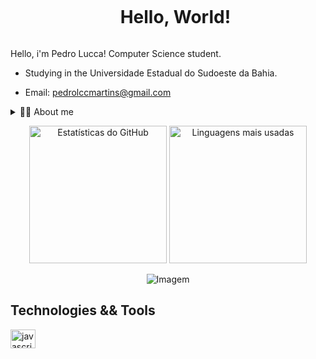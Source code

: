 <!-- Título -->
<div id="user-content-toc">
  <ul align="center">
    <summary><h1 style="display: inline-block">Hello, World!</h1></summary>
  </ul>
</div>

<!-- Apresentação -->
<p>
  Hello, i'm Pedro Lucca! Computer Science student.

  - Studying in the Universidade Estadual do Sudoeste da Bahia.

  - Email: pedrolccmartins@gmail.com
</p>

<!-- Dropdown -->
<details>
  <summary>👨‍💻 About me</summary>

  - I'm 20 years, currently living in the Brazil. I have experience with Java, C++. 

  - I like watch movies, read good books, and play many games.
</details>

<!-- Estatísticas do GitHub -->
<p align="center">
  <img src="https://github-readme-stats.vercel.app/api?username=pedroluccabr&show_icons=true&theme=radical" alt="Estatísticas do GitHub" height="220">
  <img src="https://github-readme-stats.vercel.app/api/top-langs/?username=pedroluccabr&show_icons=true&theme=radical" alt="Linguagens mais usadas" height="220">
</p>

<!-- GIF -->
<p align="center">
  <img align="center" src="https://media1.tenor.com/m/TJdQgWPej6wAAAAC/dead-dead-demon%27s-dededede-destruction-dededede.gif" alt="Imagem">
</p>

## Technologies && Tools
<!-- Habilidades: Linguagens de Programação -->
  <div style="flex-basis: 48%;">
    <img align="center" alt="javascript" height="30" width="40" src="https://cdn.jsdelivr.net/gh/devicons/devicon@latest/icons/java/java-original.svg" />
  </div>
